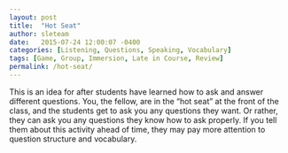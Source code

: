 ```yaml
---
layout: post
title:  "Hot Seat"
author: sleteam
date:   2015-07-24 12:00:07 -0400
categories: [Listening, Questions, Speaking, Vocabulary]
tags: [Game, Group, Immersion, Late in Course, Review]
permalink: /hot-seat/
---
```

This is an idea for after students have learned how to ask and answer different questions. You, the fellow, are in the “hot seat” at the front of the class, and the students get to ask you any questions they want. Or rather, they can ask you any questions they know how to ask properly. If you tell them about this activity ahead of time, they may pay more attention to question structure and vocabulary.